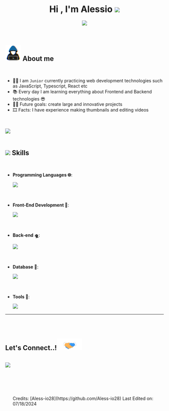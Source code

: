 
<h1 align="center"><b>Hi , I'm Alessio </b><img src="https://media.giphy.com/media/hvRJCLFzcasrR4ia7z/giphy.gif" width="35"></h1>
<!--  -->
<p align="center">
  <img src="https://readme-typing-svg.herokuapp.com/?font=Time+New+Roman&color=cyan&size=25&center=true&vCenter=true&width=600&height=100&lines=Improving%20every%20day...;++;Self-taught+Front-End+Developer,;Software+Development+Student,;Creative+and+researcher,;Love+to+learn+new+stuffs..%3C3">
</p>

<br>
	
## <picture><img src = "https://github.com/0xAbdulKhalid/0xAbdulKhalid/raw/main/assets/mdImages/about_me.gif" width = 50px></picture> **About me**

<br>
<!--Intro start-->

- 👨‍💻 I am `Junior` currently practicing web development technologies such as JavaScript, Typescript, React etc 
- 📚 Every day I am learning everything about Frontend and Backend technologies 😎
- 💪🏼 Future goals: create large and innovative projects
- 🎞 Facts: I have experience making thumbnails and editing videos

<!-- - I’m currently open for an Intern or a new job opportunity, this is [my resume](https://read.cv/0xabdulkhalid) -->

<br>

<img src="https://user-images.githubusercontent.com/73097560/115834477-dbab4500-a447-11eb-908a-139a6edaec5c.gif"><br><br>

## <img src="https://media2.giphy.com/media/QssGEmpkyEOhBCb7e1/giphy.gif?cid=ecf05e47a0n3gi1bfqntqmob8g9aid1oyj2wr3ds3mg700bl&rid=giphy.gif" width ="25"><b> Skills</b>
<br>

<p align="center">

- **Programming Languages 🌐**:
    
    <a href="https://skillicons.dev">
        <img src="https://skillicons.dev/icons?i=js,ts,python,php&perline=5" />
    </a>

<br>   
    
- **Front-End Development 👕**:

   <a href="https://skillicons.dev">
        <img src="https://skillicons.dev/icons?i=html,css,tailwind,bootstrap,styledcomponents,react,vite,astro,jquery&perline=5" />
    </a>

<br>

- **Back-end 🛸**:

    <a href="https://skillicons.dev">
        <img src="https://skillicons.dev/icons?i=nodejs,express,django,flask&perline=5" />
    </a>
    
<br>

- **Database 🧱**:

    <a href="https://skillicons.dev">
        <img src="https://skillicons.dev/icons?i=mysql,postgres,sqlite,mongodb&perline=5" />
    </a>
<br>

- **Tools 🧰**:
    
    <a href="https://skillicons.dev">
        <img src="https://skillicons.dev/icons?i=vscode,sublime,&perline=5" />
    </a>


</p>

-----

<br>
<br>

## <b> Let's Connect..!</b><img src="https://github.com/0xAbdulKhalid/0xAbdulKhalid/raw/main/assets/mdImages/handshake.gif" width ="80">
<br>
<div align='left'>
<a href="mailto:alessiolaiess061@gmail.com" target="_blank">
<img src="https://img.shields.io/badge/gmail:alessio-%23EA4335.svg?style=for-the-badge&logo=gmail&logoColor=white" t=mail style="margin-bottom: 5px;" />
</a>
<div />
<ul>

<br>


<br>
<br>
<br>
<div></div>
Credits: [Aless-io28](https://github.com/Aless-io28)
Last Edited on: 07/18/2024
<!-- 
<li>
<a href="https://linkedin.com/in/0xabdulkhalid" target="_blank">
<img src="https://img.shields.io/badge/linkedin:  0xabdulkhalid-%2300acee.svg?color=405DE6&style=for-the-badge&logo=linkedin&logoColor=white" alt=linkedin style="margin-bottom: 5px;"/>
</a>
</li>

<br>

<li>
<a href="https://twitter.com/0xabdulkhalid" target="_blank">
<img src="https://img.shields.io/badge/twitter:  0xabdulkhalid-%2300acee.svg?color=1DA1F2&style=for-the-badge&logo=twitter&logoColor=white" alt=twitter style="margin-bottom: 5px;"/>
</a>
</li>

<br>

<li>
<a href="mailto:0xabdulkhalid@gmail.com" target="_blank">
<img src="https://img.shields.io/badge/gmail:  0xabdulkhalid-%23EA4335.svg?style=for-the-badge&logo=gmail&logoColor=white" t=mail style="margin-bottom: 5px;" />
</a>
</li>
	
</ul>
</div>

<br>
<img src="https://user-images.githubusercontent.com/73097560/115834477-dbab4500-a447-11eb-908a-139a6edaec5c.gif">
<br>
<br>
<br>

<div align='center'>
 -->
